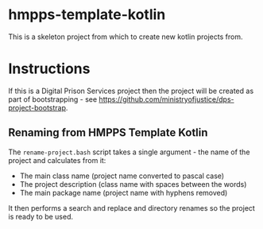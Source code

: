 # hmpps-template-kotlin

This is a skeleton project from which to create new kotlin projects from.

# Instructions

If this is a Digital Prison Services project then the project will be created as part of bootstrapping - 
see https://github.com/ministryofjustice/dps-project-bootstrap.

## Renaming from HMPPS Template Kotlin

The `rename-project.bash` script takes a single argument - the name of the project and calculates from it:
* The main class name (project name converted to pascal case) 
* The project description (class name with spaces between the words)
* The main package name (project name with hyphens removed)

It then performs a search and replace and directory renames so the project is ready to be used.

